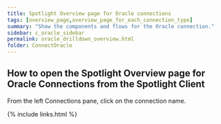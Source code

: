 ```yaml
---
title: Spotlight Overview page for Oracle connections
tags: [overview_page,overview_page_for_each_connection_type]
summary: "Show the components and flows for the Oracle connection."
sidebar: c_oracle_sidebar
permalink: oracle_drilldown_overview.html
folder: ConnectOracle
---
```



## How to open the Spotlight Overview page for Oracle Connections from the Spotlight Client

From the left Connections pane, click on the connection name.

{% include links.html %}
